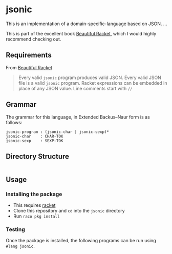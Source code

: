 # jsonic

This is an implementation of a domain-specific-language based on JSON. ...

This is part of the excellent book [Beautiful Racket](https://beautifulracket.com/jsonic), which I would highly recommend checking out.

## Requirements

From [Beautiful Racket](https://beautifulracket.com/jsonic/specification.html)

> Every valid `jsonic` program produces valid JSON.
> Every valid JSON file is a valid `jsonic` program.
> Racket expres­sions can be embedded in place of any JSON value.
> Line comments start with `//`

## Grammar

The grammar for this language, in Extended Backus–Naur form is as follows:

```
jsonic-program : (jsonic-char | jsonic-sexp)*
jsonic-char    : CHAR-TOK
jsonic-sexp    : SEXP-TOK
```

## Directory Structure

```
```

## Usage 

### Installing the package

- This requires [racket](https://download.racket-lang.org/)
- Clone this repository and `cd` into the `jsonic` directory
- Run `raco pkg install`

### Testing

Once the package is installed, the following programs can be run using `#lang jsonic`. 

